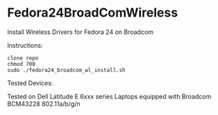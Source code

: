 # Fedora24BroadComWireless
Install Wireless Drivers for Fedora 24 on Broadcom

Instructions:

```
clone repo 
chmod 700
sudo ./fedora24_broadcom_wl_install.sh
```


Tested Devices:

Tested on Dell Latitude E 6xxx series Laptops equipped with Broadcom BCM43228 802.11a/b/g/n
